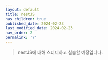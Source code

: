 ```yaml
---
layout: default
title: nestJS
has_children: true
published_date: 2024-02-23
last_modified_date: 2024-02-23
nav_order: 2
permalink: '7'
---
```



> nestJS에 대해 스터디하고 실습할 예정입니다.
